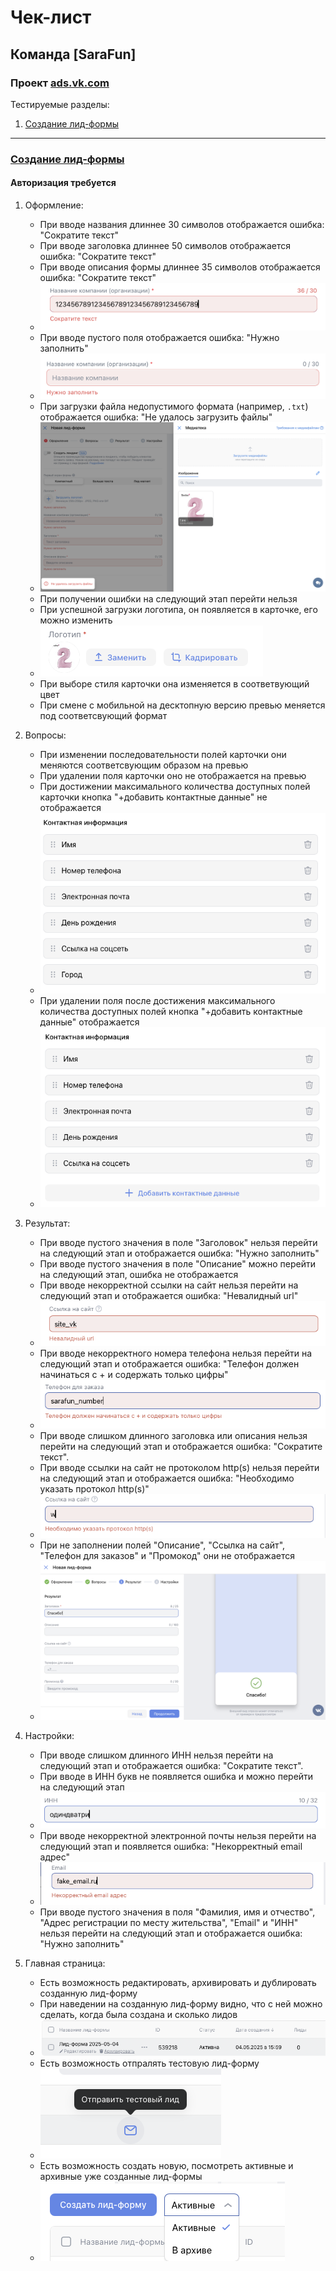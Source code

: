 # Чек-лист
## Команда [SaraFun]
### Проект [ads.vk.com](https://ads.vk.com)

Тестируемые разделы:
1. [Создание лид-формы](#создание-лид-формы)

---

### [Создание лид-формы](https://ads.vk.com/hq/leadads/leadforms)
#### Авторизация требуется
1. Оформление:
    - При вводе названия длиннее 30 символов отображается ошибка: "Сократите текст"
    - При вводе заголовка длиннее 50 символов отображается ошибка: "Сократите текст"
    - При вводе описания формы длиннее 35 символов отображается ошибка: "Сократите текст"
    - <img src="images/long_string.png"/>
    - При вводе пустого поля отображается ошибка: "Нужно заполнить"
    - <img src="images/empty_string.png"/>
    - При загрузки файла недопустимого формата (например, `.txt`) отображается ошибка: "Не удалось загрузить файлы"
    - <img src="images/upload_err.png"/>
    - При получении ошибки на следующий этап перейти нельзя
    - При успешной загрузки логотипа, он появляется в карточке, его можно изменить
    - <img src="images/change_photo.png"/>
    - При выборе стиля карточки она изменяется в соответвующий цвет
    - При смене с мобильной на десктопную версию превью меняется под соответсвующий формат

2. Вопросы:
    - При изменении последовательности полей карточки они меняются соответсвующим образом на превью
    - При удалении поля карточки оно не отображается на превью
    - При достижении максимального количества доступных полей карточки кнопка "+добавить контактные данные" не отображается    
    - <img src="images/max_info.png"/>
    - При удалении поля после достижения максимального количества доступных полей кнопка "+добавить контактные данные" отображается
    - <img src="images/premax_info.png"/>

3. Результат:
   - При вводе пустого значения в поле "Заголовок" нельзя перейти на следующий этап и отображается ошибка: "Нужно заполнить"
   - При вводе пустого значения в поле "Описание" можно перейти на следующий этап, ошибка не отображается
   - При вводе некорректной ссылки на сайт нельзя перейти на следующий этап и отображается ошибка: "Невалидный url"
   - <img src="images/invalid_url.png"/>
   - При вводе некорректного номера телефона нельзя перейти на следующий этап и отображается ошибка: "Телефон должен начинаться с + и содержать только цифры"
   - <img src="images/invalid_number.png"/>
   - При вводе слишком длинного заголовка или описания нельзя перейти на следующий этап и отображается ошибка: "Сократите текст".
   - При вводе ссылки на сайт не протоколом http(s) нельзя перейти на следующий этап и отображается ошибка: "Необходимо указать протокол http(s)"
   - <img src="images/https_only.png"/>
   - При не заполнении полей "Описание", "Ссылка на сайт", "Телефон для заказов" и "Промокод" они не отображается
   - <img src="images/empty_fields.png"/>

4. Настройки:
   - При вводе слишком длинного ИНН нельзя перейти на следующий этап и отображается ошибка: "Сократите текст".
   - При вводе в ИНН букв не появляется ошибка и можно перейти на следующий этап
   - <img src="images/incorrect_inn.png"/>
   - При вводе некорректной электронной почты нельзя перейти на следующий этап и появляется ошибка: "Некорректный email адрес"
   - <img src="images/incorrect_email.png"/>
   - При вводе пустого значения в поля "Фамилия, имя и отчество", "Адрес регистрации по месту жительства", "Email" и "ИНН" нельзя перейти на следующий этап и отображается ошибка: "Нужно заполнить"

5. Главная страница:
   - Есть возможность редактировать, архивировать и дублировать созданную лид-форму
   - При наведении на созданную лид-форму видно, что с ней можно сделать, когда была создана и сколько лидов
   - <img src="images/edit_form.png"/>
   - Есть возможность отпралять тестовую лид-форму
   - <img src="images/test_lid.png"/>
   - Есть возможность создать новую, посмотреть активные и архивные уже созданные лид-формы
   - <img src="images/all_lid.png"/>
